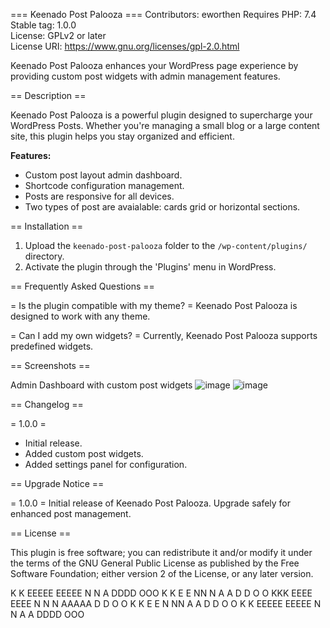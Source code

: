=== Keenado Post Palooza ===
Contributors: eworthen 
Requires PHP: 7.4  
Stable tag: 1.0.0  
License: GPLv2 or later  
License URI: https://www.gnu.org/licenses/gpl-2.0.html  

Keenado Post Palooza enhances your WordPress page experience by providing custom post widgets with admin management features.

== Description ==

Keenado Post Palooza is a powerful plugin designed to supercharge your WordPress Posts. Whether you're managing a small blog or a large content site, this plugin helps you stay organized and efficient.

**Features:**
- Custom post layout admin dashboard.
- Shortcode configuration management.
- Posts are responsive for all devices.
- Two types of post are avaialable: cards grid or horizontal sections. 

== Installation ==

1. Upload the `keenado-post-palooza` folder to the `/wp-content/plugins/` directory.
2. Activate the plugin through the 'Plugins' menu in WordPress.

== Frequently Asked Questions ==

= Is the plugin compatible with my theme? =
Keenado Post Palooza is designed to work with any theme.

= Can I add my own widgets? =
Currently, Keenado Post Palooza supports predefined widgets.

== Screenshots ==

Admin Dashboard with custom post widgets
![image](https://github.com/user-attachments/assets/cbb41bcc-f39f-4dfa-9523-8283eded0972)
![image](https://github.com/user-attachments/assets/2cdd1c79-3360-45d0-83dd-f097756a8e3d)

== Changelog ==

= 1.0.0 =
* Initial release.
* Added custom post widgets.
* Added settings panel for configuration.

== Upgrade Notice ==

= 1.0.0 =
Initial release of Keenado Post Palooza. Upgrade safely for enhanced post management.

== License ==

This plugin is free software; you can redistribute it and/or modify it under the terms of the GNU General Public License as published by the Free Software Foundation; either version 2 of the License, or any later version.

 K   K  EEEEE  EEEEE  N   N   A   DDDD   OOO
 K  K   E      E      NN  N  A A  D   D O   O
 KKK    EEEE   EEEE   N N N AAAAA D   D O   O
 K  K   E      E      N  NN A   A D   D O   O
 K   K  EEEEE  EEEEE  N   N A   A DDDD   OOO



